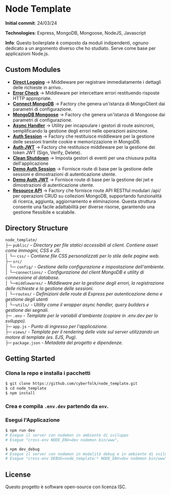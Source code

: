 # Node Template

**Initial commit**: 24/03/24

**Technologies**: Express, MongoDB, Mongoose, NodeJS, Javascript

**Info**: Questo boilerplate è composto da moduli indipendenti, ognuno dedicato a un argomento diverso che ho studiato. Serve come base per applicazioni Node.js.

## Custom Modules

-   **[Direct Logging](./middlewares/directLogger.js)** &rarr; Middleware per registrare immediatamente i dettagli delle richieste in arrivo..
-   **[Error Check](./middlewares/errorCheck.js)** &rarr; Middleware per intercettare errori restituendo risposte HTTP appropriate.
-   **[Connect MongoDB](./connections/connectMongoDB.js)** &rarr; Factory che genera un'istanza di MongoClient dai parametri di configurazione.
-   **[MongoDB Mongoose](./connections/connectMongoose.js)** &rarr; Factory che genera un'istanza di Mongoose dai parametri di configurazione.
-   **[Async Handler](./utils/asyncHandler.js)** &rarr; Utility per incapsulare i gestori di route asincroni, semplificando la gestione degli errori nelle operazioni asincrone.
-   **[Auth Session](./middlewares/auth-session.js)** &rarr; Factory che restituisce middleware per la gestione delle sessioni tramite cookie e memorizzazione in MongoDB.
-   **[Auth JWT](./middlewares/auth-jwt.js)** &rarr; Factory che restituisce middleware per la gestione dei token JWT (Sign, Verify, Delete).
-   **[Clean Shutdown](./utils/eventHandler.js)** &rarr; Imposta gestori di eventi per una chiusura pulita dell'applicazione
-   **[Demo Auth Session](./routes/demo-auth-session.js)** &rarr; Fornisce route di base per la gestione delle sessioni e dimostrazioni di autenticazione utente.
-   **[Demo Auth JWT](./routes/demo-auth-session.js)** &rarr; Fornisce route di base per la gestione dei jwt e dimostrazioni di autenticazione utente.
-   **[Resource API](./routes/api-resource.js)** &rarr; Factory che fornisce route API RESTful modulari /api/<resource> per operazioni CRUD su collezioni MongoDB, supportando funzionalità di ricerca, aggiunta, aggiornamento e eliminazione. Questa struttura consente una facile adattabilità per diverse risorse, garantendo una gestione flessibile e scalabile.

## Directory Structure

`node_template/`  
├─ `public/` _- Directory per file statici accessibili al client. Contiene asset come immagini, CSS e JS._  
│ └─ `css/` _- Contiene file CSS personalizzati per lo stile delle pagine web._  
├─ `src/`  
│ └─ `config/` _- Gestione della configurazione e impostazione dell'ambiente._  
│ └─`connections/` _- Configurazione del client MongoDB e utility di connessione al database._  
│ └─`middlewares/` _- Middleware per la gestione degli errori, la registrazione delle richieste e la gestione delle sessioni._  
│ └─`routes/` _- Definizioni delle route di Express per autenticazione demo e gestione degli utenti_  
│ └─`utils/` _- Utility come il wrapper async handler, query builders e gestione dei segnali._  
├─ `.env` _- Template per le variabili d'ambiente (copiare in .env.dev per lo sviluppo)._  
├─ `app.js` _- Punto di ingresso per l'applicazione._  
├─ `views/` _- Template per il rendering delle viste sul server utilizzando un motore di template (es. EJS, Pug)._  
├─ `package.json` _- Metadata del progetto e dipendenze._

## Getting Started

### Clona la repo e installa i pacchetti

```bash
$ git clone https://github.com/cyberfolk/node_template.git
$ cd node_template
$ npm install
```

### Crea e compila `.env.dev` partendo da `env`.

### Esegui l'Applicazione

```bash
$ npm run dev
# Esegue il server con nodemon in ambiente di sviluppo
# Esegue "cross-env NODE_ENV=dev nodemon bin/www",

$ npm dev_debug
# Esegue il server con nodemon in modalità debug e in ambiente di sviluppo
# Esegue "cross-env DEBUG=node_template:* NODE_ENV=dev nodemon bin/www"
```

## License

Questo progetto è software open-source con licenza ISC.
